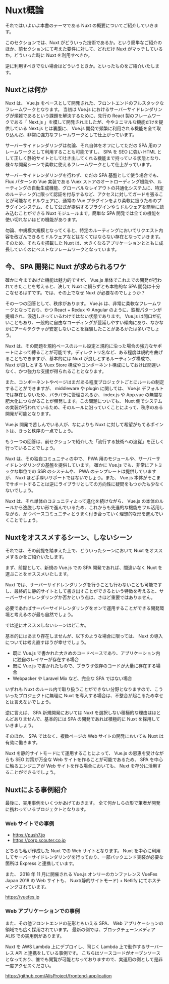 # Nuxt概論

それではいよいよ本書のテーマである Nuxt の概要についてご紹介していきます。

このセクションでは、Nuxt がどういった技術であるか。という簡単なご紹介のほか、前セクションにて考えた要件に対して、どれだけ Nuxt がマッチしているか。どういった時に Nuxt を利用すべきか。

逆に利用すべきでない場合はどういうときか。といったものをご紹介いたします。

## Nuxtとは何か

Nuxt は、 Vue.js をベースとして開発された、フロントエンドのフルスタックなフレームワークとなります。
当初は Vue.js におけるサーバーサイドレンダリングが煩雑であるという課題を解決するために、先行の React 製のフレームワークである「 Next.js 」を模して開発されましたが、今やミニマルな機能だけを提供している Next.js とは裏腹に、 Vue.js 開発で頻繁に利用される機能を全て取り込んだ、非常に強力なフレームワークとして仕上がっています。

サーバーサイドレンダリングは勿論、それ自体をオフにしてただの SPA 用のフレームワークとして利用することも可能ですし、 SPA を SEO に強い HTML として正しく静的サイトとして吐き出してくれる機能まで持っている状態となり、様々な開発シーンで柔軟に使えるフレームワークとして仕上がっています。

サーバーサイドレンダリングを行わず、ただの SPA 基盤として使う場合でも、 Flux パターンの Vue 実装である Vuex ストアのオートローディング機能や、ルーティングの自動生成機能、グローバルなレイアウトの共通化システムに、特定のルーティングに限って認証を付与するなど、アクセスに対してガードを張ることが可能なミドルウェアに、通常の Vue プラグインをより柔軟に扱うためのプラグインシステム、そして公式が提供するプラグインやミドルウェアを簡単に読み込むことができる Nuxt モジュールまで。簡単な SPA 開発では全ての機能を使い切れないほどの機能があります。

勿論、中規模大規模となってくると、特定のルーティングにおいてリクエスト内容を改ざんできるミドルウェアなどはなくてはならない存在となっていきます。そのため、それらを搭載した Nuxt は、大きくなるアプリケーションとともに成長していくのにベストなフレームワークとなっています。

## 今、 SPA 開発に Nuxt が求められるワケ

確かに今まであげた機能は魅力的ですが、 Vue.js 単体でこれまでの開発が行われてきたことを考えると、決して Nuxt に頼らずとも本格的な SPA 開発は十分こなせるはずです。では、その上でなぜ Nuxt が必要なのでしょうか？

その一つの回答として、秩序があります。 Vue.js は、非常に柔軟なフレームワークとなっており、かつ React + Redux や Angular のように、鉄板パターンが提唱され、浸透しきっているわけではない状態であります。 Vue.js は間口が広いこともあり、一般的に自由なコーディングが蔓延しやすい傾向にあり、なかなかにアーキテクチャが安定しないことを経験したことがあるかたは多いでしょう。

Nuxt は、その問題を規約ベースのルール設定と規約に沿った場合の強力なサポートによって縛ることが可能です。ディレクトリ名など、ある程度は規約を曲げることもできますが、基本的には Nuxt が良しとするルーティング構成で、 Nuxt が良しとする Vuex Store 構成やコンポーネント構成にしておけば間違いなく、かつ強力な支援が得られることとなります。

また、コンポーネントやページはまだある程度プロジェクトごとにルールの制定することができますが、 middleware や plugin に関しては、 Vue.js デフォルトでは存在しないため、バラバラに管理されるか、 index.js や App.vue の無闇な肥大化につながることが頻発します。この問題についても、 Nuxt 側でシステムの実装が行われているため、そのルールに沿っていくことによって、秩序のある開発が可能となります。

Vue.js 開発で苦しんでいる人が、なによりも Nuxt に対して希望がもてるポイントは、きっと秩序の一点でしょう。

もう一つの回答は、前セクションで紹介した「流行する技術への追従」を正しく行っていることでしょう。

Nuxt は、その独自コミュニティの中で、 PWA 用のモジュールや、サーバーサイドレンダリングの基盤を提供しています。
確かに Vue.js でも、非常にアトミックな単位での SSR のシステムや、 PWA のテンプレートは提供していますが、 Nuxt ほど手厚いサポートではないでしょう。また、 Vue.js 本体がそこまでサポートすることは逆にライブラリとしての方向性に疑問をもつかたも少なくないでしょう。

Nuxt は、それ単体のコミュニティよって進化を続けながら、 Vue.js の本体のルールから逸脱しない形で進んでいるため、これからも先進的な機能をフル活用しながら、かつベースコミュニティとうまく付き合っていく理想的な形を進んでいくことでしょう。

## Nuxtをオススメするシーン、しないシーン

それでは、その前提を踏まえた上で、どういったシーンにおいて Nuxt をオススメするかをご紹介いたします。

まず、前提として、新規の Vue.js での SPA 開発であれば、間違いなく Nuxt を選ぶことをオススメいたします。

Nuxt では、サーバーサイドレンダリングを行うことも行わないことも可能ですし、最終的に静的サイトとして書き出すことができるという特徴を考えると、サーバーサイドレンダリングか否かという点は、さほど重要ではありません。

必要であればサーバーサイドレンダリングをオンで運用することができる開発環境と考えるのが最も自然でしょう。

では逆にオススメしないシーンはどこか。

基本的にはあまり存在しませんが、以下のような場合に限っては、 Nuxt の導入については考え直すほうが幸せでしょう。

- 既に Vue.js で書かれた大きめのコードベースであり、アプリケーション内に独自のレイヤーが存在する場合
- 既に Vue.js で書かれたもので、ブラウザ依存のコードが大量に存在する場合
- Webpacker や Laravel Mix など、完全な SPA ではない場合

いずれも Nuxt のルール内で取り扱うことができない分野となりますので、こういったプロジェクトに無理に Nuxt を導入する場合は、不整合が起こるため幸せとは言えないでしょう。

逆に言えば、 SPA 新規開発においては Nuxt を選択しない積極的な理由はほとんどありませんで、基本的には SPA の開発であれば積極的に Nuxt を採用していきましょう。

そのほか、 SPA ではなく、複数ページの Web サイトの開発においても Nuxt は有効に働きます。

Nuxt を静的サイトモードにて運用することによって、 Vue.js の恩恵を受けながらも SEO 対策が万全な Web サイトを作ることが可能であるため、 SPA を中心に触るエンジニアが Web サイトを作る場合においても、 Nuxt を存分に活用することができるでしょう。

## Nuxtによる事例紹介

最後に、実用事例をいくつかあげておきます。
全て何かしらの形で筆者が開発に携わっているプロジェクトとなります。

### Web サイトでの事例

- https://push7.jp
- https://corp.scouter.co.jp

 どちらも私が作成した Nuxt での Web サイトとなります。
 Nuxt を中心に利用してサーバーサイドレンダリングを行っており、一部バックエンド実装が必要な箇所は Express と連携しています。

また、 2018 年 11 月に開催される Vue.js オンリーのカンファレンス VueFes Japan 2018 の Web サイトも、 Nuxt(静的サイトモード) + Netlify にてホスティングされています。

https://vuefes.jp

### Web アプリケーションでの事例

また、その他フロントエンドの花形ともいえる SPA、 Web アプリケーションの領域でも広く採用されています。
最新の例では、ブロックチェーンメディア ALIS での実用例があります。

Nuxt を AWS Lambda 上にデプロイし、同じく Lambda 上で動作するサーバーレス API と連携をしている事例です。
こちらはソースコードがオープンソースとなっており、誰でも閲覧が可能となっておりますので、実運用の例として是非一度アクセスください。

https://github.com/AlisProject/frontend-application
